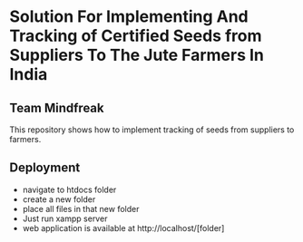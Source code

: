 # Solution For Implementing And Tracking of Certified Seeds from Suppliers To The Jute Farmers In India

## Team Mindfreak
This repository shows how to implement tracking of seeds from suppliers to farmers.

## Deployment

- navigate to htdocs folder 
- create a new folder
- place all files in that new folder
- Just run xampp server
- web application is available at http://localhost/[folder]
